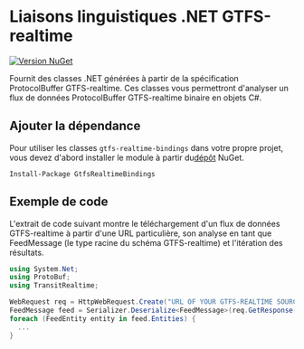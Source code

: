 # Liaisons linguistiques .NET GTFS-realtime

[![Version NuGet](https://badge.fury.io/nu/GtfsRealtimeBindings.svg)](http://badge.fury.io/nu/GtfsRealtimeBindings)

Fournit des classes .NET générées à partir de la spécification ProtocolBuffer GTFS-realtime. Ces classes vous permettront d'analyser un flux de données ProtocolBuffer GTFS-realtime binaire en objets C#.

## Ajouter la dépendance

Pour utiliser les classes `gtfs-realtime-bindings` dans votre propre projet, vous devez d'abord installer le module à partir du[dépôt](https://www.nuget.org/packages/GtfsRealtimeBindings/) NuGet.

    Install-Package GtfsRealtimeBindings

## Exemple de code

L'extrait de code suivant montre le téléchargement d'un flux de données GTFS-realtime à partir d'une URL particulière, son analyse en tant que FeedMessage (le type racine du schéma GTFS-realtime) et l'itération des résultats.

```csharp
using System.Net;
using ProtoBuf;
using TransitRealtime;

WebRequest req = HttpWebRequest.Create("URL OF YOUR GTFS-REALTIME SOURCE GOES HERE");
FeedMessage feed = Serializer.Deserialize<FeedMessage>(req.GetResponse().GetResponseStream());
foreach (FeedEntity entity in feed.Entities) {
  ...
}
```
